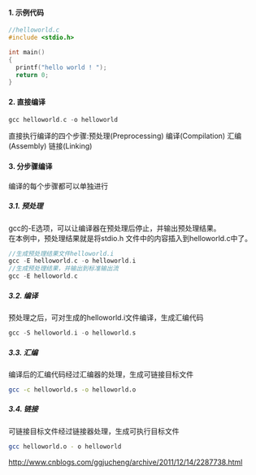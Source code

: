 #### 1. 示例代码

```c
//helloworld.c
#include <stdio.h>

int main()
{
  printf("hello world ! ");
  return 0;
}
```

#### 2. 直接编译

```c
gcc helloworld.c -o helloworld
```
直接执行编译的四个步骤:预处理(Preprocessing) 编译(Compilation) 汇编(Assembly) 链接(Linking)

#### 3. 分步骤编译

编译的每个步骤都可以单独进行

##### 3.1. 预处理
gcc的-E选项，可以让编译器在预处理后停止，并输出预处理结果。<br>
在本例中，预处理结果就是将stdio.h 文件中的内容插入到helloworld.c中了。
```c
//生成预处理结果文件helloworld.i
gcc -E helloworld.c -o helloworld.i
//生成预处理结果，并输出到标准输出流
gcc -E helloworld.c
```
##### 3.2. 编译
预处理之后，可对生成的helloworld.i文件编译，生成汇编代码
```c
gcc -S helloworld.i -o helloworld.s
```
##### 3.3. 汇编
编译后的汇编代码经过汇编器的处理，生成可链接目标文件
```bash
gcc -c helloworld.s -o helloworld.o
```

##### 3.4. 链接
可链接目标文件经过链接器处理，生成可执行目标文件
```bash
gcc helloworld.o - o helloworld
```

http://www.cnblogs.com/ggjucheng/archive/2011/12/14/2287738.html
